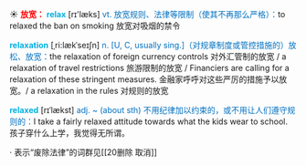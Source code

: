 ☀ <font color="red">**放宽：**</font>
<font color="sky blue">**relax**</font> [rɪ'læks] 
<font color="#0070c0">vt. 放宽规则、法律等限制（使其不再那么严格）：</font>to relaxed the ban on smoking 放宽对吸烟的禁令
           
<font color="sky blue">**relaxation**</font> [ˌri:lækˈseɪʃn]
<font color="#0070c0">n. [U, C, usually sing.]（对规章制度或管控措施的）放松、放宽：</font>the relaxation of foreign currency controls 对外汇管制的放宽 / a relaxation of travel restrictions 旅游限制的放宽 / Financiers are calling for a relaxation of these stringent measures. 金融家呼呼对这些严厉的措施予以放宽。/ a relaxation in the rules 对规则的放宽
           
<font color="sky blue">**relaxed**</font> [rɪˈlækst]
<font color="#0070c0">adj. ~ (about sth) 不用纪律加以约束的，或不用让人们遵守规则的：</font>I take a fairly relaxed attitude towards what the kids wear to school. 孩子穿什么上学，我觉得无所谓。

· 表示“废除法律”的词群见[[20删除 取消]]
